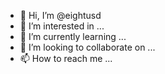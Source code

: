 - 👋 Hi, I’m @eightusd
- 👀 I’m interested in ...
- 🌱 I’m currently learning ...
- 💞️ I’m looking to collaborate on ...
- 📫 How to reach me ...

<!---
eightusd/eightusd is a ✨ special ✨ repository because its `README.md` (this file) appears on your GitHub profile.
You can click the Preview link to take a look at your changes.
--->

